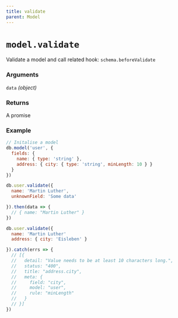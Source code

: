 ```yaml
---
title: validate
parent: Model
---
```


# `model.validate`

Validate a model and call related hook: `schema.beforeValidate`


### Arguments

`data` *(object)*

### Returns

A promise

### Example

```js
// Initalise a model
db.model('user', {
  fields: {
    name: { type: 'string' },
    address: { city: { type: 'string', minLength: 10 } }
  }
})

db.user.validate({
  name: 'Martin Luther',
  unknownField: 'Some data'

}).then(data => {
  // { name: "Martin Luther" }
})

db.user.validate({
  name: 'Martin Luther'
  address: { city: 'Eisleben' }

}).catch(errs => {
  // [{
  //   detail: "Value needs to be at least 10 characters long.",
  //   status: "400",
  //   title: "address.city",
  //   meta: {
  //     field: "city",
  //     model: "user",
  //     rule: "minLength"
  //   }
  // }]
})
```
